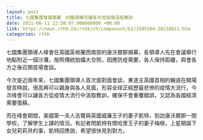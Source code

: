 ```yaml
---
layout: post
title: 七國集團會議揭幕　約翰遜稱可讓各方從疫情汲取教訓
date: 2021-06-11 22:58:07.000000000 +08:00
link: https://news.rthk.hk/rthk/ch/component/k2/1595504-20210611.htm
categories: rthk
---
```


七國集團領導人峰會在英國英格蘭西南部的康沃爾郡揭幕，各領導人先在會議舉行地點附近一個沙灘，按照傳統拍攝大合照，因應防疫需要，各人保持距離，與會各方之後召開首場會談。

今次是近兩年來，七國集團領導人首次面對面會談，東道主英國首相約翰遜在開場發言時說，很高興可以親身與各人見面，形容全球正經歷最悲慘的疫情大流行，今次峰會可以讓各方從疫情大流行中汲取教訓，確保不會重覆錯誤，又認為各國經濟需要復蘇。

而在峰會期間，美國第一夫人吉爾與英國威廉王子的妻子凱特，到訪康沃爾郡一間學校，了解學生上課的情況。有記者問凱特有關哈里王子的妻子梅根，上星期誕下女兒莉莉貝的事，凱特回應說，希望很快見到對方。
